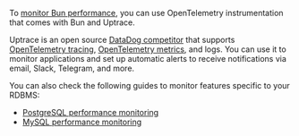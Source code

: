 To [monitor Bun performance](/guide/performance-monitoring.html), you can use OpenTelemetry
instrumentation that comes with Bun and Uptrace.

Uptrace is an open source [DataDog competitor](https://uptrace.dev/blog/datadog-competitors.html)
that supports [OpenTelemetry tracing](https://uptrace.dev/opentelemetry/distributed-tracing.html),
[OpenTelemetry metrics](https://uptrace.dev/opentelemetry/metrics.html), and logs. You can use it to
monitor applications and set up automatic alerts to receive notifications via email, Slack,
Telegram, and more.

You can also check the following guides to monitor features specific to your RDBMS:

- [PostgreSQL performance monitoring](https://uptrace.dev/opentelemetry/postgresql-monitoring.html)
- [MySQL performance monitoring](https://uptrace.dev/opentelemetry/mysql-monitoring.html)
